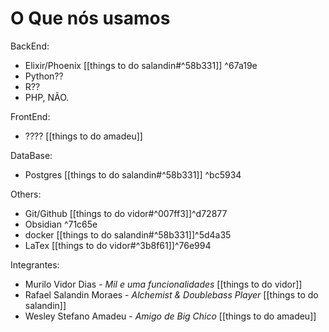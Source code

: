 # O Que nós usamos
BackEnd:
- Elixir/Phoenix [[things to do salandin#^58b331]] ^67a19e
- Python??
- R?? 
- PHP, NÃO.


FrontEnd:
- ???? [[things to do amadeu]]

DataBase:
- Postgres [[things to do salandin#^58b331]] ^bc5934

Others:
- Git/Github [[things to do vidor#^007ff3]]^d72877
- Obsidian ^71c65e
- docker [[things to do salandin#^58b331]]^5d4a35
- LaTex  [[things to do vidor#^3b8f61]]^76e994

Integrantes:
- Murilo Vidor Dias - _Mil e uma funcionalidades_ [[things to do vidor]]
- Rafael Salandin Moraes - _Alchemist & Doublebass Player_ [[things to do salandin]]
- Wesley Stefano Amadeu - _Amigo de Big Chico_ [[things to do amadeu]]
